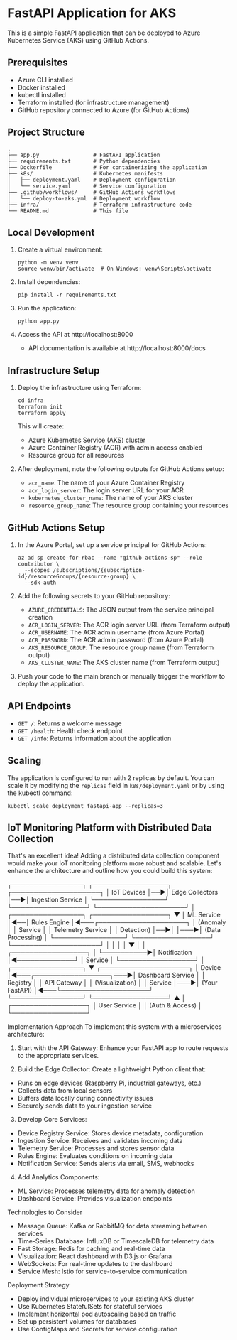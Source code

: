# FastAPI Application for AKS

This is a simple FastAPI application that can be deployed to Azure Kubernetes Service (AKS) using GitHub Actions.

## Prerequisites

- Azure CLI installed
- Docker installed
- kubectl installed
- Terraform installed (for infrastructure management)
- GitHub repository connected to Azure (for GitHub Actions)

## Project Structure

```
.
├── app.py                 # FastAPI application
├── requirements.txt       # Python dependencies
├── Dockerfile             # For containerizing the application
├── k8s/                   # Kubernetes manifests
│   ├── deployment.yaml    # Deployment configuration
│   └── service.yaml       # Service configuration
├── .github/workflows/     # GitHub Actions workflows
│   └── deploy-to-aks.yml  # Deployment workflow
├── infra/                 # Terraform infrastructure code
└── README.md              # This file
```

## Local Development

1. Create a virtual environment:
   ```
   python -m venv venv
   source venv/bin/activate  # On Windows: venv\Scripts\activate
   ```

2. Install dependencies:
   ```
   pip install -r requirements.txt
   ```

3. Run the application:
   ```
   python app.py
   ```

4. Access the API at http://localhost:8000
   - API documentation is available at http://localhost:8000/docs

## Infrastructure Setup

1. Deploy the infrastructure using Terraform:
   ```
   cd infra
   terraform init
   terraform apply
   ```

   This will create:
   - Azure Kubernetes Service (AKS) cluster
   - Azure Container Registry (ACR) with admin access enabled
   - Resource group for all resources

2. After deployment, note the following outputs for GitHub Actions setup:
   - `acr_name`: The name of your Azure Container Registry
   - `acr_login_server`: The login server URL for your ACR
   - `kubernetes_cluster_name`: The name of your AKS cluster
   - `resource_group_name`: The resource group containing your resources

## GitHub Actions Setup

1. In the Azure Portal, set up a service principal for GitHub Actions:
   ```
   az ad sp create-for-rbac --name "github-actions-sp" --role contributor \
     --scopes /subscriptions/{subscription-id}/resourceGroups/{resource-group} \
     --sdk-auth
   ```

2. Add the following secrets to your GitHub repository:
   - `AZURE_CREDENTIALS`: The JSON output from the service principal creation
   - `ACR_LOGIN_SERVER`: The ACR login server URL (from Terraform output)
   - `ACR_USERNAME`: The ACR admin username (from Azure Portal)
   - `ACR_PASSWORD`: The ACR admin password (from Azure Portal)
   - `AKS_RESOURCE_GROUP`: The resource group name (from Terraform output)
   - `AKS_CLUSTER_NAME`: The AKS cluster name (from Terraform output)

3. Push your code to the main branch or manually trigger the workflow to deploy the application.

## API Endpoints

- `GET /`: Returns a welcome message
- `GET /health`: Health check endpoint
- `GET /info`: Returns information about the application

## Scaling

The application is configured to run with 2 replicas by default. You can scale it by modifying the `replicas` field in `k8s/deployment.yaml` or by using the kubectl command:

```
kubectl scale deployment fastapi-app --replicas=3
``` 

## IoT Monitoring Platform with Distributed Data Collection
That's an excellent idea! Adding a distributed data collection component would make your IoT monitoring platform more robust and scalable. Let's enhance the architecture and outline how you could build this system:

┌────────────────┐   ┌─────────────────┐   ┌────────────────────┐
│  IoT Devices   │──▶│ Edge Collectors │──▶│ Ingestion Service  │
└────────────────┘   └─────────────────┘   └────────────────────┘
                                                     │
┌────────────────┐   ┌─────────────────┐             ▼
│ ML Service     │◀──│ Rules Engine    │◀───┌────────────────────┐
│ (Anomaly       │   │ Service         │    │ Telemetry Service  │
│  Detection)    │──▶│                 │───▶│ (Data Processing)  │
└────────────────┘   └─────────────────┘    └────────────────────┘
        │                    │                       │
        │                    ▼                       │
        │           ┌─────────────────┐              │
        └──────────▶│ Notification    │◀─────────────┘
                    │ Service         │
                    └─────────────────┘
                            │
┌────────────────┐          ▼          ┌────────────────────┐
│ Device         │◀───┌─────────────────┐───▶│ Dashboard Service │
│ Registry       │    │ API Gateway     │    │ (Visualization)   │
│ Service        │───▶│ (Your FastAPI)  │◀───└────────────────────┘
└────────────────┘    └─────────────────┘
                             ▲
                             │
                      ┌─────────────────┐
                      │ User Service    │
                      │ (Auth & Access) │
                      └─────────────────┘


Implementation Approach
To implement this system with a microservices architecture:

1. Start with the API Gateway: Enhance your FastAPI app to route requests to the appropriate services.

2. Build the Edge Collector: Create a lightweight Python client that:
- Runs on edge devices (Raspberry Pi, industrial gateways, etc.)
- Collects data from local sensors
- Buffers data locally during connectivity issues
- Securely sends data to your ingestion service

3. Develop Core Services:
- Device Registry Service: Stores device metadata, configuration
- Ingestion Service: Receives and validates incoming data
- Telemetry Service: Processes and stores sensor data
- Rules Engine: Evaluates conditions on incoming data
- Notification Service: Sends alerts via email, SMS, webhooks


4. Add Analytics Components:
- ML Service: Processes telemetry data for anomaly detection
- Dashboard Service: Provides visualization endpoints


Technologies to Consider
- Message Queue: Kafka or RabbitMQ for data streaming between services
- Time-Series Database: InfluxDB or TimescaleDB for telemetry data
- Fast Storage: Redis for caching and real-time data
- Visualization: React dashboard with D3.js or Grafana
- WebSockets: For real-time updates to the dashboard
- Service Mesh: Istio for service-to-service communication

Deployment Strategy
- Deploy individual microservices to your existing AKS cluster
- Use Kubernetes StatefulSets for stateful services
- Implement horizontal pod autoscaling based on traffic
- Set up persistent volumes for databases
- Use ConfigMaps and Secrets for service configuration

